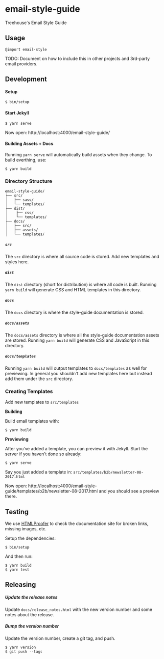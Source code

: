 # email-style-guide
Treehouse's Email Style Guide

## Usage

```
@import email-style
```

TODO: Document on how to include this in other projects and 3rd-party email providers.

## Development

#### Setup

```
$ bin/setup
```

#### Start Jekyll

```
$ yarn serve
```

Now open: http://localhost:4000/email-style-guide/

#### Building Assets + Docs

Running `yarn serve` will automatically build assets when they change.  To build everthing, use:

```
$ yarn build
```

### Directory Structure

```
email-style-guide/
├── src/
│   ├── sass/
│   └── templates/
├── dist/
│    ├── css/
│    └── templates/
├── docs/
│   ├── src/
│   ├── assets/
│   └── templates/
```

#####  `src`

The `src` directory is where all source code is stored. Add new templates and styles here.

##### `dist`

The `dist` directory (short for distribution) is where all code is built. Running `yarn build` will generate CSS and HTML templates in this directory.

##### `docs`

The `docs` directory is where the style-guide documentation is stored.

##### `docs/assets`

The `docs/assets` directory is where all the style-guide documentation assets are stored.  Running `yarn build` will generate CSS and JavaScript in this directory.

##### `docs/templates`

Running `yarn build` will output templates to `docs/templates` as well for previewing.  In general you shouldn't add new templates here but instead add them under the `src` directory.

### Creating Templates

Add new templates to `src/templates`

**Building**

Build email templates with:

```
$ yarn build
```

**Previewing**

After you've added a template, you can preview it with Jekyll. Start the server if you haven't done so already:

```
$ yarn serve
```

Say you just added a template in: `src/templates/b2b/newsletter-08-2017.html`

Now open: http://localhost:4000/email-style-guide/templates/b2b/newsletter-08-2017.html and you should see a preview there.

## Testing

We use [HTMLProofer](https://github.com/gjtorikian/html-proofer) to check the documentation site for broken links, missing images, etc.

Setup the dependencies:

```
$ bin/setup
```

And then run:

```
$ yarn build
$ yarn test
```

## Releasing

##### Update the release notes

Update `docs/release_notes.html` with the new version number and some notes about the release.

##### Bump the version number

Update the version number, create a git tag, and push.

```
$ yarn version
$ git push --tags
```

